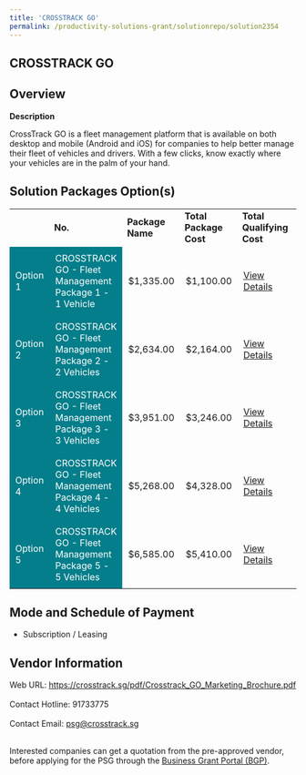 ```yaml
---
title: 'CROSSTRACK GO'
permalink: /productivity-solutions-grant/solutionrepo/solution2354
---
```


## CROSSTRACK GO

## Overview

**Description**

CrossTrack GO is a fleet management platform that is available on both desktop and mobile (Android and iOS) for companies to help better manage their fleet of vehicles and drivers. With a few clicks, know exactly where your vehicles are in the palm of your hand.

## Solution Packages Option(s)

<table>
<th>
<td><b>No.</b></td>
<td><b>Package Name</b></td>
<td><b>Total Package Cost</b></td>
<td><b>Total Qualifying Cost</b></td>
<td><b>Solution Details</b></td>
</th>
<tr>
<td style='padding: 10px; background-color: #037E8A; color: #FFFFFF;'>Option 1</td>
<td style='padding: 10px; background-color: #037E8A; color: #FFFFFF;'>CROSSTRACK GO - Fleet Management Package 1 - 1 Vehicle</td>
<td style='padding: 10px;'>$1,335.00</td>
<td style='padding: 10px;'>$1,100.00</td>
<td style='padding: 10px;'><a href='https://www.gobusiness.gov.sg/images/psg/Desensitised_Crosstrack_Annex_3_CR_wef_10_Feb_2022_Part_1.pdf' target='_blank'>View Details</a></td>
</tr>
<tr>
<td style='padding: 10px; background-color: #037E8A; color: #FFFFFF;'>Option 2</td>
<td style='padding: 10px; background-color: #037E8A; color: #FFFFFF;'>CROSSTRACK GO - Fleet Management Package 2 - 2 Vehicles</td>
<td style='padding: 10px;'>$2,634.00</td>
<td style='padding: 10px;'>$2,164.00</td>
<td style='padding: 10px;'><a href='https://www.gobusiness.gov.sg/images/psg/Desensitised_Crosstrack_Annex_3_CR_wef_10_Feb_2022_Part_2.pdf' target='_blank'>View Details</a></td>
</tr>
<tr>
<td style='padding: 10px; background-color: #037E8A; color: #FFFFFF;'>Option 3</td>
<td style='padding: 10px; background-color: #037E8A; color: #FFFFFF;'>CROSSTRACK GO - Fleet Management Package 3 - 3 Vehicles</td>
<td style='padding: 10px;'>$3,951.00</td>
<td style='padding: 10px;'>$3,246.00</td>
<td style='padding: 10px;'><a href='https://www.gobusiness.gov.sg/images/psg/Desensitised_Crosstrack_Annex_3_CR_wef_10_Feb_2022_Part_3.pdf' target='_blank'>View Details</a></td>
</tr>
<tr>
<td style='padding: 10px; background-color: #037E8A; color: #FFFFFF;'>Option 4</td>
<td style='padding: 10px; background-color: #037E8A; color: #FFFFFF;'>CROSSTRACK GO - Fleet Management Package 4 - 4 Vehicles</td>
<td style='padding: 10px;'>$5,268.00</td>
<td style='padding: 10px;'>$4,328.00</td>
<td style='padding: 10px;'><a href='https://www.gobusiness.gov.sg/images/psg/Desensitised_Crosstrack_Annex_3_CR_wef_10_Feb_2022_Part_4.pdf' target='_blank'>View Details</a></td>
</tr>
<tr>
<td style='padding: 10px; background-color: #037E8A; color: #FFFFFF;'>Option 5</td>
<td style='padding: 10px; background-color: #037E8A; color: #FFFFFF;'>CROSSTRACK GO - Fleet Management Package 5 - 5 Vehicles</td>
<td style='padding: 10px;'>$6,585.00</td>
<td style='padding: 10px;'>$5,410.00</td>
<td style='padding: 10px;'><a href='https://www.gobusiness.gov.sg/images/psg/Desensitised_Crosstrack_Annex_3_CR_wef_10_Feb_2022_Part_5.pdf' target='_blank'>View Details</a></td>
</tr>
</table>

## Mode and Schedule of Payment

 - Subscription / Leasing

## Vendor Information

 Web URL: https://crosstrack.sg/pdf/Crosstrack_GO_Marketing_Brochure.pdf <br><br>Contact Hotline: 91733775 <br><br>Contact Email: psg@crosstrack.sg <br><br>

Interested companies can get a quotation from the pre-approved vendor, before applying for the PSG through the <a href='https://www.businessgrants.gov.sg/' target='_blank' rel='noopener'>Business Grant Portal (BGP)</a>.

<script src="/jquery/resize-tables.js"></script>
